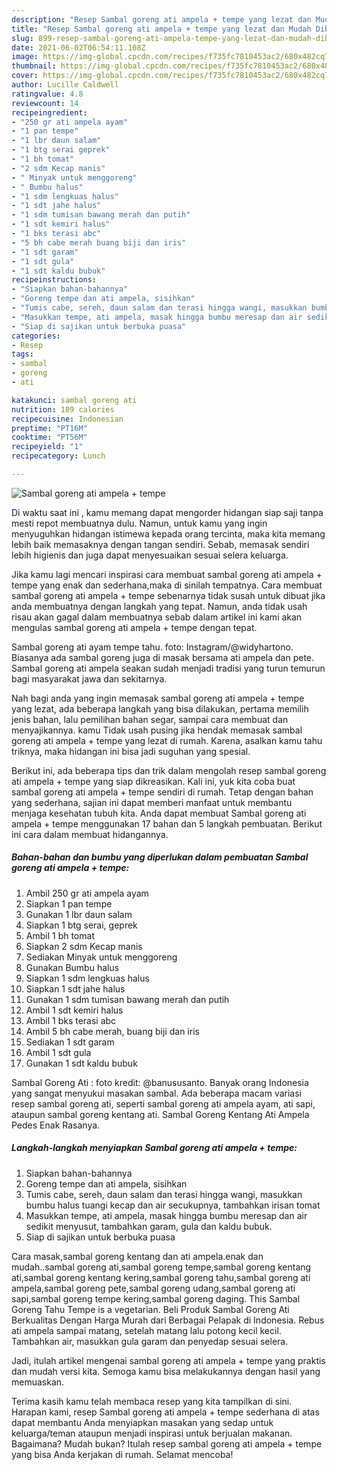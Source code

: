 ```yaml
---
description: "Resep Sambal goreng ati ampela + tempe yang lezat dan Mudah Dibuat"
title: "Resep Sambal goreng ati ampela + tempe yang lezat dan Mudah Dibuat"
slug: 899-resep-sambal-goreng-ati-ampela-tempe-yang-lezat-dan-mudah-dibuat
date: 2021-06-02T06:54:11.108Z
image: https://img-global.cpcdn.com/recipes/f735fc7810453ac2/680x482cq70/sambal-goreng-ati-ampela-tempe-foto-resep-utama.jpg
thumbnail: https://img-global.cpcdn.com/recipes/f735fc7810453ac2/680x482cq70/sambal-goreng-ati-ampela-tempe-foto-resep-utama.jpg
cover: https://img-global.cpcdn.com/recipes/f735fc7810453ac2/680x482cq70/sambal-goreng-ati-ampela-tempe-foto-resep-utama.jpg
author: Lucille Caldwell
ratingvalue: 4.8
reviewcount: 14
recipeingredient:
- "250 gr ati ampela ayam"
- "1 pan tempe"
- "1 lbr daun salam"
- "1 btg serai geprek"
- "1 bh tomat"
- "2 sdm Kecap manis"
- " Minyak untuk menggoreng"
- " Bumbu halus"
- "1 sdm lengkuas halus"
- "1 sdt jahe halus"
- "1 sdm tumisan bawang merah dan putih"
- "1 sdt kemiri halus"
- "1 bks terasi abc"
- "5 bh cabe merah buang biji dan iris"
- "1 sdt garam"
- "1 sdt gula"
- "1 sdt kaldu bubuk"
recipeinstructions:
- "Siapkan bahan-bahannya"
- "Goreng tempe dan ati ampela, sisihkan"
- "Tumis cabe, sereh, daun salam dan terasi hingga wangi, masukkan bumbu halus tuangi kecap dan air secukupnya, tambahkan irisan tomat"
- "Masukkan tempe, ati ampela, masak hingga bumbu meresap dan air sedikit menyusut, tambahkan garam, gula dan kaldu bubuk."
- "Siap di sajikan untuk berbuka puasa"
categories:
- Resep
tags:
- sambal
- goreng
- ati

katakunci: sambal goreng ati 
nutrition: 189 calories
recipecuisine: Indonesian
preptime: "PT16M"
cooktime: "PT56M"
recipeyield: "1"
recipecategory: Lunch

---
```



![Sambal goreng ati ampela + tempe](https://img-global.cpcdn.com/recipes/f735fc7810453ac2/680x482cq70/sambal-goreng-ati-ampela-tempe-foto-resep-utama.jpg)

Di waktu  saat ini , kamu memang dapat mengorder hidangan siap saji tanpa mesti repot membuatnya dulu. Namun, untuk kamu yang ingin menyuguhkan hidangan istimewa kepada orang tercinta, maka kita memang lebih baik memasaknya dengan tangan sendiri. Sebab, memasak sendiri lebih higienis dan juga dapat menyesuaikan sesuai selera keluarga.

Jika kamu lagi mencari inspirasi cara membuat sambal goreng ati ampela + tempe yang enak dan sederhana,maka di sinilah tempatnya. Cara membuat sambal goreng ati ampela + tempe  sebenarnya tidak susah untuk dibuat jika anda membuatnya dengan langkah yang tepat. Namun, anda tidak usah risau akan gagal dalam membuatnya 
sebab dalam artikel ini kami akan mengulas sambal goreng ati ampela + tempe dengan tepat.  

Sambal goreng ati ayam tempe tahu. foto: Instagram/@widyhartono. Biasanya ada sambal goreng juga di masak bersama ati ampela dan pete. Sambal goreng ati ampela seakan sudah menjadi tradisi yang turun temurun bagi masyarakat jawa dan sekitarnya.

Nah bagi anda yang ingin memasak sambal goreng ati ampela + tempe yang lezat, ada beberapa langkah yang bisa dilakukan, pertama memilih jenis bahan, lalu pemilihan bahan segar, sampai cara membuat dan menyajikannya. kamu Tidak usah pusing jika hendak memasak sambal goreng ati ampela + tempe yang lezat di rumah. Karena, asalkan kamu  tahu triknya, maka hidangan ini bisa jadi suguhan yang spesial.

Berikut ini, ada beberapa tips dan trik dalam mengolah resep sambal goreng ati ampela + tempe yang siap dikreasikan. Kali ini, yuk kita coba buat sambal goreng ati ampela + tempe sendiri di rumah. Tetap dengan bahan yang sederhana, sajian ini dapat memberi manfaat untuk membantu menjaga kesehatan tubuh kita. Anda dapat membuat Sambal goreng ati ampela + tempe menggunakan 17 bahan dan 5 langkah pembuatan. Berikut ini cara dalam membuat hidangannya.

<!--inarticleads1-->

##### Bahan-bahan dan bumbu yang diperlukan dalam pembuatan Sambal goreng ati ampela + tempe:

1. Ambil 250 gr ati ampela ayam
1. Siapkan 1 pan tempe
1. Gunakan 1 lbr daun salam
1. Siapkan 1 btg serai, geprek
1. Ambil 1 bh tomat
1. Siapkan 2 sdm Kecap manis
1. Sediakan  Minyak untuk menggoreng
1. Gunakan  Bumbu halus
1. Siapkan 1 sdm lengkuas halus
1. Siapkan 1 sdt jahe halus
1. Gunakan 1 sdm tumisan bawang merah dan putih
1. Ambil 1 sdt kemiri halus
1. Ambil 1 bks terasi abc
1. Ambil 5 bh cabe merah, buang biji dan iris
1. Sediakan 1 sdt garam
1. Ambil 1 sdt gula
1. Gunakan 1 sdt kaldu bubuk


Sambal Goreng Ati : foto kredit: @banususanto. Banyak orang Indonesia yang sangat menyukui masakan sambal. Ada beberapa macam variasi resep sambal goreng ati, seperti sambal goreng ati ampela ayam, ati sapi, ataupun sambal goreng kentang ati. Sambal Goreng Kentang Ati Ampela Pedes Enak Rasanya. 

<!--inarticleads2-->

##### Langkah-langkah menyiapkan Sambal goreng ati ampela + tempe:

1. Siapkan bahan-bahannya
1. Goreng tempe dan ati ampela, sisihkan
1. Tumis cabe, sereh, daun salam dan terasi hingga wangi, masukkan bumbu halus tuangi kecap dan air secukupnya, tambahkan irisan tomat
1. Masukkan tempe, ati ampela, masak hingga bumbu meresap dan air sedikit menyusut, tambahkan garam, gula dan kaldu bubuk.
1. Siap di sajikan untuk berbuka puasa


Cara masak,sambal goreng kentang dan ati ampela.enak dan mudah..sambal goreng ati,sambal goreng tempe,sambal goreng kentang ati,sambal goreng kentang kering,sambal goreng tahu,sambal goreng ati ampela,sambal goreng pete,sambal goreng udang,sambal goreng ati sapi,sambal goreng tempe kering,sambal goreng daging. This Sambal Goreng Tahu Tempe is a vegetarian. Beli Produk Sambal Goreng Ati Berkualitas Dengan Harga Murah dari Berbagai Pelapak di Indonesia. Rebus ati ampela sampai matang, setelah matang lalu potong kecil kecil. Tambahkan air, masukkan gula garam dan penyedap sesuai selera. 

Jadi, itulah artikel mengenai  sambal goreng ati ampela + tempe  yang praktis dan mudah versi kita. Semoga kamu bisa melakukannya dengan hasil yang memuaskan. 

Terima kasih kamu telah membaca resep yang kita tampilkan di sini. Harapan kami, resep  Sambal goreng ati ampela + tempe sederhana di atas dapat membantu Anda menyiapkan masakan yang sedap untuk keluarga/teman ataupun menjadi inspirasi untuk berjualan makanan. Bagaimana? Mudah bukan? Itulah resep sambal goreng ati ampela + tempe yang bisa Anda kerjakan di rumah. Selamat mencoba!

